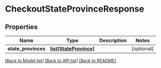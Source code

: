 # CheckoutStateProvinceResponse

## Properties
Name | Type | Description | Notes
------------ | ------------- | ------------- | -------------
**state_provinces** | [**list[StateProvince]**](StateProvince.md) |  | [optional] 

[[Back to Model list]](../README.md#documentation-for-models) [[Back to API list]](../README.md#documentation-for-api-endpoints) [[Back to README]](../README.md)


